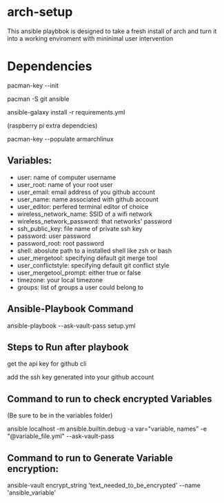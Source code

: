 # arch-setup

This ansible playbbok is designed to take a fresh install of arch and turn it into a working enviroment with mininimal user intervention

# Dependencies

pacman-key --init

pacman -S git ansible

ansible-galaxy install -r requirements.yml 

(raspberry pi extra dependcies)

pacman-key --populate armarchlinux

Variables:
--------------

- user: name of computer username
- user_root: name of your root user
- user_email: email address of you github account
- user_name: name associated with github account
- user_editor: perfered terminal editor of choice
- wireless_network_name: SSID of a wifi network
- wireless_network_password: that networks' password
- ssh_public_key: file name of private ssh key
- password: user password
- password_root: root password
- shell: aboslute path to a installed shell like zsh or bash
- user_mergetool: specifying default git merge tool
- user_conflictstyle: specifying default git conflict style
- user_mergetool_prompt: either true or false
- timezone: your local timezone
- groups: list of groups a user could belong to

Ansible-Playbook Command
--------------------------

ansible-playbook --ask-vault-pass setup.yml


Steps to  Run after playbook
-----------------------------

get the api key for github cli

add the ssh key generated into your github account

Command to run to check encrypted Variables
-------------------------------------------

(Be sure to be in the variables folder)

ansible localhost -m ansible.builtin.debug -a var="variable, names" -e "@variable_file.yml" --ask-vault-pass

 
 Command to run to Generate Variable encryption:
 -----------------------------------------------
 
 ansible-vault encrypt_string 'text_needed_to_be_encrypted' --name 'ansible_variable'
